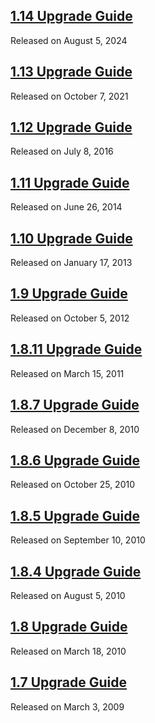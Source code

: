 <script>{
	"title": "jQuery UI Upgrade Guides",
	"noHeadingLinks": true
}</script>

## [1.14 Upgrade Guide](/upgrade-guide/1.14/)
Released on August 5, 2024

## [1.13 Upgrade Guide](/upgrade-guide/1.13/)
Released on October 7, 2021

## [1.12 Upgrade Guide](/upgrade-guide/1.12/)
Released on July 8, 2016

## [1.11 Upgrade Guide](/upgrade-guide/1.11/)
Released on June 26, 2014

## [1.10 Upgrade Guide](/upgrade-guide/1.10/)
Released on January 17, 2013

## [1.9 Upgrade Guide](/upgrade-guide/1.9/)
Released on October 5, 2012

## [1.8.11 Upgrade Guide](/upgrade-guide/1.8.11/)
Released on March 15, 2011

## [1.8.7 Upgrade Guide](/upgrade-guide/1.8.7/)
Released on December 8, 2010

## [1.8.6 Upgrade Guide](/upgrade-guide/1.8.6/)
Released on October 25, 2010

## [1.8.5 Upgrade Guide](/upgrade-guide/1.8.5/)
Released on September 10, 2010

## [1.8.4 Upgrade Guide](/upgrade-guide/1.8.4/)
Released on August 5, 2010

## [1.8 Upgrade Guide](/upgrade-guide/1.8/)
Released on March 18, 2010

## [1.7 Upgrade Guide](/upgrade-guide/1.7/)
Released on March 3, 2009
